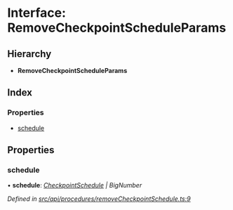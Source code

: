 # Interface: RemoveCheckpointScheduleParams

## Hierarchy

* **RemoveCheckpointScheduleParams**

## Index

### Properties

* [schedule](removecheckpointscheduleparams.md#schedule)

## Properties

###  schedule

• **schedule**: *[CheckpointSchedule](../classes/checkpointschedule.md) | BigNumber*

*Defined in [src/api/procedures/removeCheckpointSchedule.ts:9](https://github.com/PolymathNetwork/polymesh-sdk/blob/c77f6a3e/src/api/procedures/removeCheckpointSchedule.ts#L9)*
